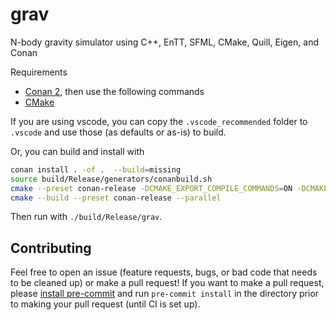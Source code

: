 # grav
N-body gravity simulator using C++, EnTT, SFML, CMake, Quill, Eigen, and Conan

Requirements
 - [Conan 2](https://docs.conan.io/2/installation.html), then use the following commands
 - [CMake](https://cmake.org/download/)

If you are using vscode, you can copy the `.vscode_recommended` folder to `.vscode` and use those (as defaults or as-is) to build.

Or, you can build and install with

```bash
conan install . -of .  --build=missing
source build/Release/generators/conanbuild.sh
cmake --preset conan-release -DCMAKE_EXPORT_COMPILE_COMMANDS=ON -DCMAKE_CXX_COMPILER_LAUNCHER=ccache
cmake --build --preset conan-release --parallel
```

Then run with `./build/Release/grav`.

## Contributing
Feel free to open an issue (feature requests, bugs, or bad code that needs to be cleaned up) or make a pull request!
If you want to make a pull request, please [install pre-commit](https://pre-commit.com/#install) and run `pre-commit install` in the directory prior to making your pull request (until CI is set up).

